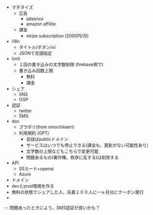 
- マネタイズ
  - 広告
    - adsence
    - amazon affilite
  - 課金
    - stripe subscription (2000円/月)
- i18n
  - タイトル/ボタン/ui
  - JSONで言語指定
- limit
  - １回の書き込みの文字数制限
    (firebase側で)
  - 書き込み回数上限
    - 無料
    - 課金
- シェア
  - SNS
  - OGP
- 認証
  - twitter
  - SMS
- doc
  - プラポリ(from omochikaeri)
  - 利用規約 (GPT)
    - 会話はpublicドメイン
    - サービスはいつでも停止できる(課金も、更新がない可能性あり）
    - 文字数の上限などもこちらで変更可能
    - 問題あるもの(著作権。秩序に反する)は削除する
- API
  - SSカード+openai
  - Azure
- ドメイン
- devとprod環境を作る
- 無料の状態でシェアした人、先着１００人に一ヶ月分にクーポン発行
- 

--
問題あったときによう、SMS認証が良いかも？

